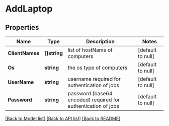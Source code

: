 # AddLaptop

## Properties
Name | Type | Description | Notes
------------ | ------------- | ------------- | -------------
**ClientNames** | **[]string** | list of hostName of computers | [default to null]
**Os** | **string** | the os type of computers | [default to null]
**UserName** | **string** | username required for authentication of jobs | [default to null]
**Password** | **string** | password (base64 encoded) required for authentication of jobs | [default to null]

[[Back to Model list]](../README.md#documentation-for-models) [[Back to API list]](../README.md#documentation-for-api-endpoints) [[Back to README]](../README.md)


